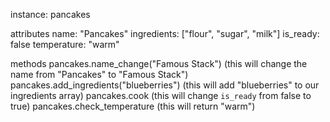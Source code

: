 instance: pancakes

attributes
name: "Pancakes"
ingredients: ["flour", "sugar", "milk"]
is_ready: false
temperature: "warm"


methods
pancakes.name_change("Famous Stack") (this will change the name from "Pancakes"
  to "Famous Stack")
pancakes.add_ingredients("blueberries") (this will add "blueberries" to our  
  ingredients array)
pancakes.cook (this will change `is_ready` from false to true)
pancakes.check_temperature (this will return "warm")
